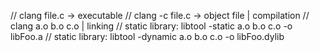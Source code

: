 // clang file.c -> executable
// clang -c file.c -> object file | compilation
// clang a.o b.o c.o | linking
// static library: libtool -static a.o b.o c.o -o libFoo.a
// static library: libtool -dynamic a.o b.o c.o -o libFoo.dylib